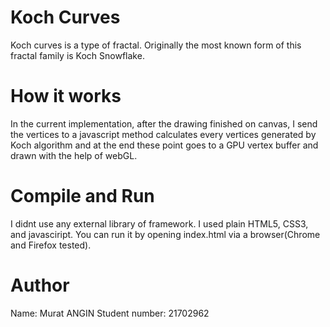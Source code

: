 # Koch Curves
Koch curves is a type of fractal. Originally the most known form of this fractal family is Koch Snowflake.

# How it works
In the current implementation, after the drawing finished on canvas, I send the vertices to a javascript method calculates every vertices generated by Koch algorithm and at the end these point goes to a GPU vertex buffer and drawn with the help of webGL.

# Compile and Run
I didnt use any external library of framework. I used plain HTML5, CSS3, and javasciript. You can run it by opening index.html via a browser(Chrome and Firefox tested).

# Author
Name: Murat ANGIN
Student number: 21702962
